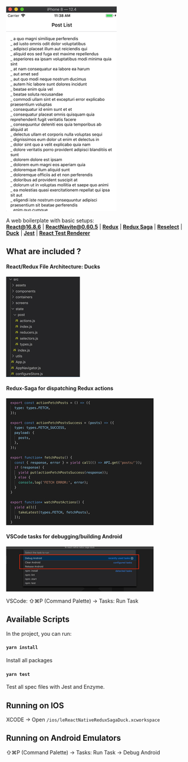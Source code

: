 ![](https://raw.githubusercontent.com/nlt2390/le-react-native-redux-saga-duck/master/readme/ios.jpg)

A web boilerplate with basic setups:<br>
**[React@16.8.6](https://github.com/facebook/react)** | **[ReactNavite@0.60.5](https://github.com/facebook/react-native)** | **[Redux](https://github.com/reduxjs/redux)** | **[Redux Saga](https://github.com/redux-saga/redux-saga)** | **[Reselect](https://github.com/reduxjs/reselect)** | **[Duck](https://github.com/erikras/ducks-modular-redux)** | **[Jest](https://github.com/facebook/jest)** | **[React Test Renderer](https://github.com/facebook/react/tree/master/packages/react-test-renderer)**

## What are included ?
#### React/Redux File Architecture: Ducks
![Files](https://raw.githubusercontent.com/nlt2390/le-react-native-redux-saga-duck/master/readme/files.jpg)

#### Redux-Saga for dispatching Redux actions
![Redux Saga](https://raw.githubusercontent.com/nlt2390/le-react-native-redux-saga-duck/master/readme/saga.jpg)

#### VSCode tasks for debugging/building Android
![Routes](https://raw.githubusercontent.com/nlt2390/le-react-native-redux-saga-duck/master/readme/vscode_tasks.jpg)

VSCode: ⇧⌘P (Command Palette) -> Tasks: Run Task

## Available Scripts

In the project, you can run:

#### `yarn install` 

Install all packages<br>

#### `yarn test`

Test all spec files with Jest and Enzyme.

## Running on IOS
XCODE -> Open `/ios/leReactNativeReduxSagaDuck.xcworkspace`

## Running on Android Emulators

⇧⌘P (Command Palette) -> Tasks: Run Task -> Debug Android